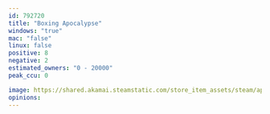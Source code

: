 ```yaml
---
id: 792720
title: "Boxing Apocalypse"
windows: "true"
mac: "false"
linux: false
positive: 8
negative: 2
estimated_owners: "0 - 20000"
peak_ccu: 0

image: https://shared.akamai.steamstatic.com/store_item_assets/steam/apps/792720/header.jpg?t=1533136868
opinions:
---
```

